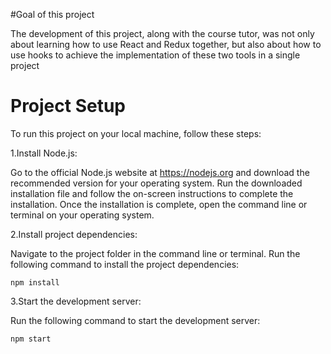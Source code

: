#Goal of this project

The development of this project, along with the course tutor, was not only about learning how to use React and Redux together, but also about how to use hooks to achieve the implementation of these two tools in a single project

# Project Setup

To run this project on your local machine, follow these steps:

  1.Install Node.js:

  Go to the official Node.js website at https://nodejs.org and download the recommended version for your operating system.
  Run the downloaded installation file and follow the on-screen instructions to complete the installation.
  Once the installation is complete, open the command line or terminal on your operating system.
    
  2.Install project dependencies:

  Navigate to the project folder in the command line or terminal.
  Run the following command to install the project dependencies:
    
    npm install

  3.Start the development server:

  Run the following command to start the development server:
    
    npm start
